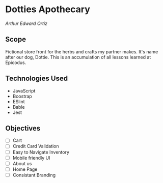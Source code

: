 # Dotties Apothecary
_Arthur Edward Ortiz_

## Scope

  Fictional store front for the herbs and crafts my partner makes. It's name after our dog, Dottie. This is an accumulation of all lessons learned at Epicodus.

## Technologies Used 
  * JavaScript
  * Boostrap
  * ESlint
  * Bable
  * Jest

## Objectives 

- [ ] Cart
- [ ] Credit Card Validation 
- [ ] Easy to Navigate Inventory 
- [ ] Mobile friendly UI
- [ ] About us
- [ ] Home Page
- [ ] Consistant Branding 